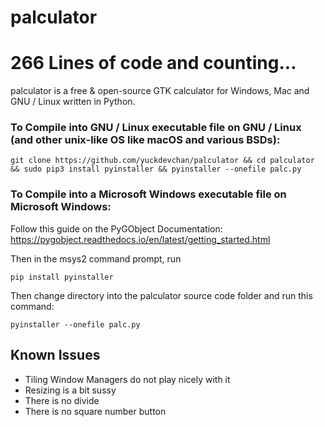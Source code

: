 # palculator

# 266 Lines of code and counting...

palculator is a free & open-source GTK calculator for Windows, Mac and GNU / Linux written in Python.

### To Compile into GNU / Linux executable file on GNU / Linux (and other unix-like OS like macOS and various BSDs):

`git clone https://github.com/yuckdevchan/palculator && cd palculator && sudo pip3 install pyinstaller && pyinstaller --onefile palc.py`

### To Compile into a Microsoft Windows executable file on Microsoft Windows:

Follow this guide on the PyGObject Documentation: https://pygobject.readthedocs.io/en/latest/getting_started.html

Then in the msys2 command prompt, run 

`pip install pyinstaller`

Then change directory into the palculator source code folder and run this command:

`pyinstaller --onefile palc.py`

## Known Issues

- Tiling Window Managers do not play nicely with it
- Resizing is a bit sussy
- There is no divide
- There is no square number button
